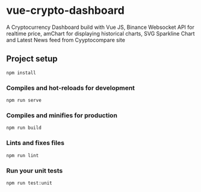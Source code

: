 # vue-crypto-dashboard

A Cryptocurrency Dashboard build with Vue JS, Binance Websocket API for realtime price, amChart for displaying historical charts, SVG Sparkline Chart and Latest News feed from Cyyptocompare site 

## Project setup
```
npm install
```

### Compiles and hot-reloads for development
```
npm run serve
```

### Compiles and minifies for production
```
npm run build
```

### Lints and fixes files
```
npm run lint
```

### Run your unit tests
```
npm run test:unit
```
